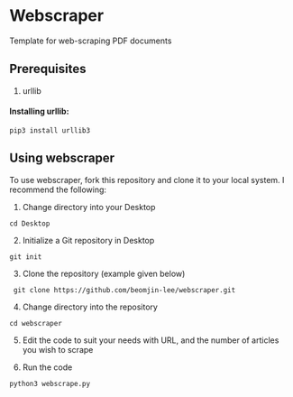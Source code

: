 # Webscraper
Template for web-scraping PDF documents

## Prerequisites
1. urllib

#### Installing urllib: 
``` pip3 install urllib3 ```

## Using webscraper
To use webscraper, fork this repository and clone it to your local system. I recommend the following: 

1. Change directory into your Desktop

```cd Desktop```

2. Initialize a Git repository in Desktop

```git init```

3. Clone the repository (example given below)

``` git clone https://github.com/beomjin-lee/webscraper.git```

4. Change directory into the repository

```cd webscraper```

5. Edit the code to suit your needs with URL, and the number of articles you wish to scrape

6. Run the code

```python3 webscrape.py```
